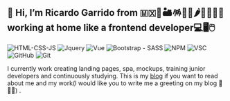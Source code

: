 👋 Hi, I’m Ricardo Garrido from 🇲🇽🌵🏜️🪅🌮🌯🌶️🥑🤠👨‍🎓 working at home like a frontend developer💻🖥️🖱️
---
![HTML-CSS-JS](https://yogendra.me/2017/07/20/migration-mania/html-js-css.png)
![Jquery](https://www.rnwmultimedia.edu.in/assets/img/icon/jquery.webp)
![Vue](https://www.easternts.com.au/wp-content/uploads/home_img/icons/vuejs.png)
![Bootstrap - SASS](https://mariohd.com/content/images/2019/05/bootstrap-sass.png)
![NPM](https://cdn-1.webcatalog.io/catalog/npm/npm-icon-filled-256.png?v=1714781189228)
![VSC](https://portapps.io/img/app/vscode.png)
![GitHub](https://github.gallerycdn.vsassets.io/extensions/github/classroom/0.0.4/1698939750205/Microsoft.VisualStudio.Services.Icons.Default)
![Git](https://ivangabriele.gallerycdn.vsassets.io/extensions/ivangabriele/vscode-git-add-and-commit/2.1.1/1563631289982/Microsoft.VisualStudio.Services.Icons.Default)

I currently work creating landing pages, spa, mockups, training junior developers and continuously studying.
This is my [blog](https://medium.com/@Rych182) if you want to read about me and my work(I would like you to write me a greeting on my blog 🤣😘💙) .
<!---
rych182/rych182 is a ✨ special ✨ repository because its `README.md` (this file) appears on your GitHub profile.
You can click the Preview link to take a look at your changes.
--->

